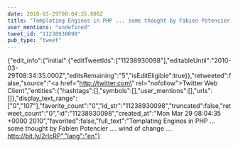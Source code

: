 ```yaml
---
date: 2010-03-29T08:04:35.000Z
title: "Templating Engines in PHP ... some thought by Fabien Potencier .... wind of change ... http://bit.ly/2rIcRP″"
user_mentions: "undefined"
tweet_id: "11238930098"
pub_type: "tweet"
---
```

{"edit_info":{"initial":{"editTweetIds":["11238930098"],"editableUntil":"2010-03-29T08:34:35.000Z","editsRemaining":"5","isEditEligible":true}},"retweeted":false,"source":"<a href=\"http://twitter.com\" rel=\"nofollow\">Twitter Web Client</a>","entities":{"hashtags":[],"symbols":[],"user_mentions":[],"urls":[]},"display_text_range":["0","107"],"favorite_count":"0","id_str":"11238930098","truncated":false,"retweet_count":"0","id":"11238930098","created_at":"Mon Mar 29 08:04:35 +0000 2010","favorited":false,"full_text":"Templating Engines in PHP ... some thought by Fabien Potencier .... wind of change ... http://bit.ly/2rIcRP","lang":"en"}
